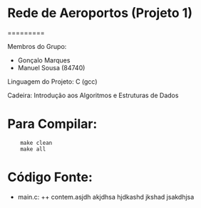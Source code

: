# Rede de Aeroportos (Projeto 1)
=========

Membros do Grupo:
- Gonçalo Marques
- Manuel Sousa (84740)


Linguagem do Projeto: C (gcc) <br/>

Cadeira: Introdução aos Algoritmos e Estruturas de Dados 

Para Compilar:
==========

```
    make clean
    make all
```

Código Fonte:
==========
+ main.c:
++ contem.asjdh akjdhsa hjdkashd jkshad jsakdhjsa
